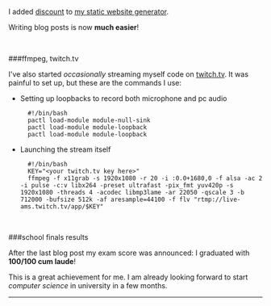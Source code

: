I added [discount](http://www.pell.portland.or.us/~orc/Code/discount/) to [my static website generator](https://github.com/SuperV1234/WEBVittorioRomeo2).

Writing blog posts is now **much easier**!

</br>

###ffmpeg, twitch.tv

I've also started *occasionally* streaming myself code on [twitch.tv](http://twitch.tv). It was painful to set up, but these are the commands I use:

* Setting up loopbacks to record both microphone and pc audio
	
		#!/bin/bash
		pactl load-module module-null-sink
		pactl load-module module-loopback
		pactl load-module module-loopback

* Launching the stream itself

		#!/bin/bash
		KEY="<your twitch.tv key here>"
		ffmpeg -f x11grab -s 1920x1080 -r 20 -i :0.0+1680,0 -f alsa -ac 2 -i pulse -c:v libx264 -preset ultrafast -pix_fmt yuv420p -s 1920x1080 -threads 4 -acodec libmp3lame -ar 22050 -qscale 3 -b 712000 -bufsize 512k -af aresample=44100 -f flv "rtmp://live-ams.twitch.tv/app/$KEY"

</br>

###school finals results

After the last blog post my exam score was announced: I graduated with **100/100 cum laude**!

This is a great achievement for me. I am already looking forward to start *computer science* in university in a few months.

---
